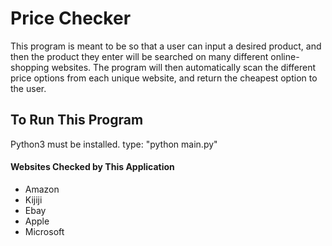 # Price Checker
This program is meant to be so that a user can input a desired product, and then the product they enter will be searched on many different online-shopping websites. The program will then
automatically scan the different price options from each unique website, and return the cheapest option to the user. 
## To Run This Program
Python3 must be installed. type: "python main.py"
#### Websites Checked by This Application
- Amazon
- Kijiji
- Ebay
- Apple
- Microsoft

